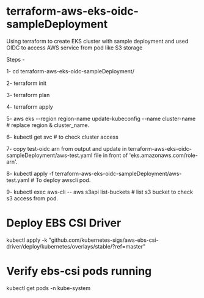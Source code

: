 # terraform-aws-eks-oidc-sampleDeployment
Using terraform to create EKS cluster with sample deployment and used OIDC to access AWS service from pod like S3 storage

Steps - 

1- cd terraform-aws-eks-oidc-sampleDeployment/

2- terraform init

3- terraform plan

4- terraform apply

5- aws eks --region region-name update-kubeconfig --name cluster-name # replace region & cluster_name.

6- kubectl get svc # to check cluster access

7- copy test-oidc arn from output and update in terraform-aws-eks-oidc-sampleDeployment/aws-test.yaml file in front of 'eks.amazonaws.com/role-arn'.

8- kubectl apply -f terraform-aws-eks-oidc-sampleDeployment/aws-test.yaml # To deploy awscli pod.

9- kubectl exec aws-cli -- aws s3api list-buckets  # list s3 bucket to check s3 access from pod.

# Deploy EBS CSI Driver
kubectl apply -k "github.com/kubernetes-sigs/aws-ebs-csi-driver/deploy/kubernetes/overlays/stable/?ref=master"

# Verify ebs-csi pods running
kubectl get pods -n kube-system


